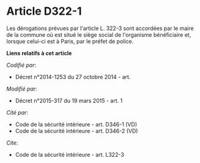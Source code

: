 # Article D322-1

Les dérogations prévues par l'article L. 322-3 sont accordées par le  maire de la commune où est situé le siège social de
l'organisme bénéficiaire et, lorsque celui-ci est à Paris, par le préfet de police.

**Liens relatifs à cet article**

_Codifié par_:

  - Décret n°2014-1253 du 27 octobre 2014 - art.

_Modifié par_:

  - Décret n°2015-317 du 19 mars 2015 - art. 1

_Cité par_:

  - Code de la sécurité intérieure - art. D346-1 (VD)
  - Code de la sécurité intérieure - art. D346-2 (VD)

_Cite_:

  - Code de la sécurité intérieure - art. L322-3

